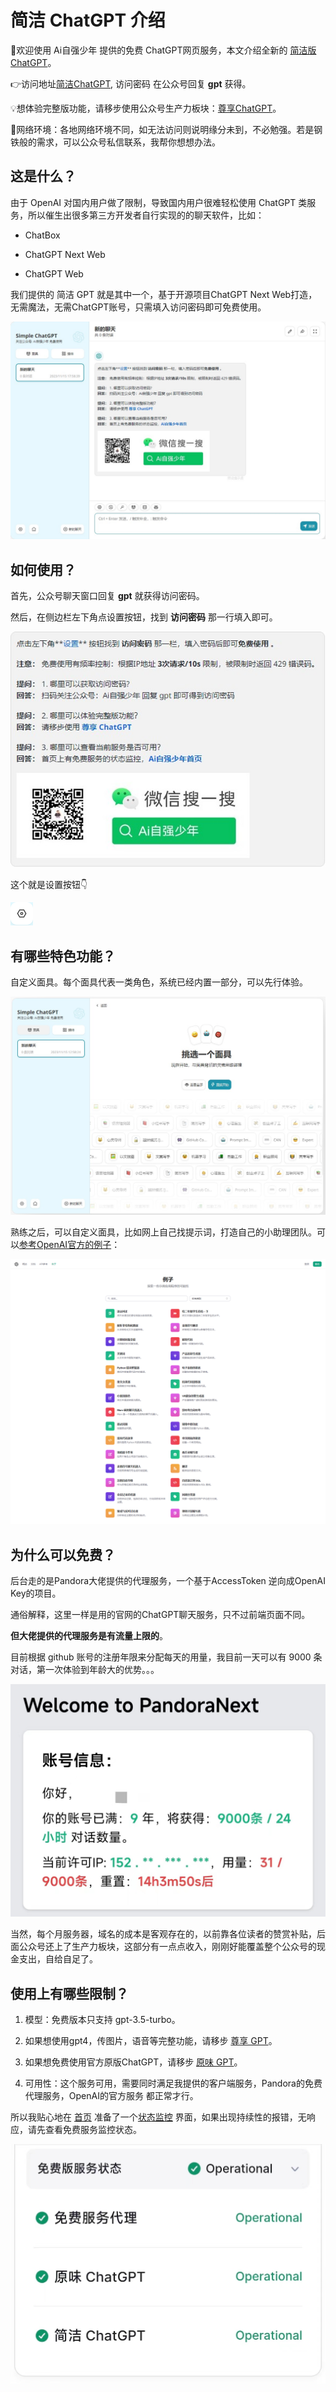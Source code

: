 # 简洁 ChatGPT 介绍

🎉欢迎使用 Ai自强少年 提供的免费 ChatGPT网页服务，本文介绍全新的 [简洁版ChatGPT](https://simple.hugai.top)。

👉访问地址[简洁ChatGPT](https://simple.hugai.top), 访问密码 在公众号回复 **gpt** 获得。

💡想体验完整版功能，请移步使用公众号生产力板块：[尊享ChatGPT](https://next.hugai.top)。

🚦网络环境：各地网络环境不同，如无法访问则说明缘分未到，不必勉强。若是钢铁般的需求，可以公众号私信联系，我帮你想想办法。

## 这是什么？

由于 OpenAI 对国内用户做了限制，导致国内用户很难轻松使用 ChatGPT 类服务，所以催生出很多第三方开发者自行实现的的聊天软件，比如：

- ChatBox

- ChatGPT Next Web

- ChatGPT Web

我们提供的 简洁 GPT 就是其中一个，基于开源项目ChatGPT Next Web打造，无需魔法，无需ChatGPT账号，只需填入访问密码即可免费使用。

![简洁版升级体验.jpg](simple/简洁版升级体验.jpg)

## 如何使用？

首先，公众号聊天窗口回复 **gpt** 就获得访问密码。

然后，在侧边栏左下角点设置按钮，找到 **访问密码** 那一行填入即可。

![简单的使用指南.jpg](simple/简单的使用指南.jpg)

这个就是设置按钮👇

![image.png](simple/image.png)

## 有哪些特色功能？

自定义面具。每个面具代表一类角色，系统已经内置一部分，可以先行体验。

![简洁版升级体验1.jpg](simple/简洁版升级体验1.jpg)



熟练之后，可以自定义面具，比如网上自己找提示词，打造自己的小助理团队。可以[参考OpenAI官方的例子](https://platform.openai.com/examples)：

![openai-examples.png](simple/openai-examples.png)

## 为什么可以免费？

后台走的是Pandora大佬提供的代理服务，一个基于AccessToken 逆向成OpenAI Key的项目。

通俗解释，这里一样是用的官网的ChatGPT聊天服务，只不过前端页面不同。

**但大佬提供的代理服务是有流量上限的**。

目前根据 github 账号的注册年限来分配每天的用量，我目前一天可以有 9000 条对话，第一次体验到年龄大的优势。。。

![10.jpg](simple/10.jpg)

当然，每个月服务器，域名的成本是客观存在的，以前靠各位读者的赞赏补贴，后面公众号还上了生产力板块，这部分有一点点收入，刚刚好能覆盖整个公众号的现金支出，自给自足了。



## 使用上有哪些限制？

1. 模型：免费版本只支持 gpt-3.5-turbo。

2. 如果想使用gpt4，传图片，语音等完整功能，请移步 [尊享 GPT](https://next.hugai.top)。

3. 如果想免费使用官方原版ChatGPT，请移步 [原味 GPT](https://pandora.hugai.top)。

4. 可用性：这个服务可用，需要同时满足我提供的客户端服务，Pandora的免费代理服务，OpenAI的官方服务 都正常才行。

所以我贴心地在 [首页](https://home.hugai.top) 准备了一个[状态监控](https://status.hugai.top) 界面，如果出现持续性的报错，无响应，请先查看免费服务监控状态。


![11.jpg](simple/11.jpg)



